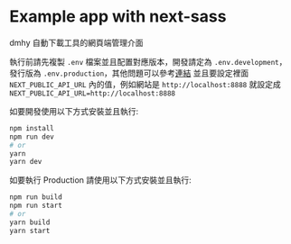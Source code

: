 # Example app with next-sass

dmhy 自動下載工具的網頁端管理介面

執行前請先複製 `.env` 檔案並且配置對應版本，開發請定為 `.env.development`，發行版為 `.env.production`，其他問題可以參考[連結](https://nextjs.org/docs/basic-features/environment-variables)
並且要設定裡面 `NEXT_PUBLIC_API_URL` 內的值，例如網站是 `http://localhost:8888` 就設定成 `NEXT_PUBLIC_API_URL=http://localhost:8888`

如要開發使用以下方式安裝並且執行:

```bash
npm install
npm run dev
# or
yarn
yarn dev
```

如要執行 Production 請使用以下方式安裝並且執行:

```bash
npm run build
npm run start
# or
yarn build
yarn start
```
